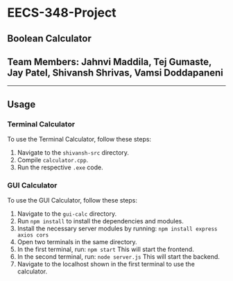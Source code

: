# EECS-348-Project
## Boolean Calculator
## Team Members: Jahnvi Maddila, Tej Gumaste, Jay Patel, Shivansh Shrivas, Vamsi Doddapaneni

------------------------------

## Usage

### Terminal Calculator

To use the Terminal Calculator, follow these steps:

1. Navigate to the `shivansh-src` directory.
2. Compile `calculator.cpp`.
3. Run the respective `.exe` code.

### GUI Calculator

To use the GUI Calculator, follow these steps:

1. Navigate to the `gui-calc` directory.
2. Run `npm install` to install the dependencies and modules.
3. Install the necessary server modules by running:
   `npm install express axios cors`
4. Open two terminals in the same directory.
5. In the first terminal, run:
   `npm start`
   This will start the frontend.
6. In the second terminal, run:
   `node server.js`
   This will start the backend.
7. Navigate to the localhost shown in the first terminal to use the calculator.



